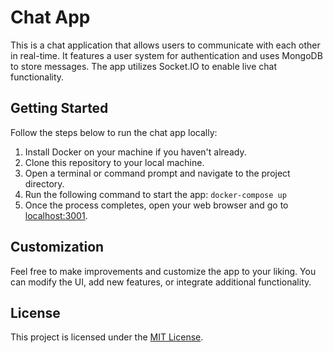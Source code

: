# Chat App

This is a chat application that allows users to communicate with each other in real-time. It features a user system for authentication and uses MongoDB to store messages. The app utilizes Socket.IO to enable live chat functionality.

## Getting Started

Follow the steps below to run the chat app locally:

1. Install Docker on your machine if you haven't already.
2. Clone this repository to your local machine.
3. Open a terminal or command prompt and navigate to the project directory.
4. Run the following command to start the app: `docker-compose up`
5. Once the process completes, open your web browser and go to [localhost:3001](http://localhost:3001).

## Customization

Feel free to make improvements and customize the app to your liking. You can modify the UI, add new features, or integrate additional functionality.

## License

This project is licensed under the [MIT License](LICENSE).
